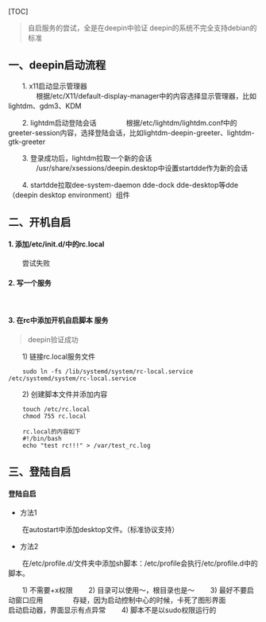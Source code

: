 
[TOC]

> 自启服务的尝试，全是在deepin中验证
> deepin的系统不完全支持debian的标准

## 一、deepin启动流程

&emsp;&emsp;1. x11启动显示管理器  
&emsp;&emsp;&emsp;&emsp;根据/etc/X11/default-display-manager中的内容选择显示管理器，比如lightdm、gdm3、KDM

&emsp;&emsp;2. lightdm启动登陆会话
&emsp;&emsp;&emsp;&emsp;根据/etc/lightdm/lightdm.conf中的greeter-session内容，选择登陆会话，比如lightdm-deepin-greeter、lightdm-gtk-greeter

&emsp;&emsp;3. 登录成功后，lightdm拉取一个新的会话
&emsp;&emsp;&emsp;&emsp;/usr/share/xsessions/deepin.desktop中设置startdde作为新的会话

&emsp;&emsp;4. startdde拉取dee-system-daemon dde-dock dde-desktop等dde（deepin desktop environment）组件


## 二、开机自启

#### 1. 添加/etc/init.d/中的rc.local

&emsp;&emsp;尝试失败
        
#### 2. 写一个服务

&emsp;&emsp;[](https://blog.csdn.net/anjing6851/article/details/101466204)

#### 3. 在rc中添加开机自启脚本 服务

> deepin验证成功

&emsp;&emsp;1) 链接rc.local服务文件

```shell
 	sudo ln -fs /lib/systemd/system/rc-local.service /etc/systemd/system/rc-local.service
```

&emsp;&emsp;2) 创建脚本文件并添加内容

```shell
 	touch /etc/rc.local
 	chmod 755 rc.local
 	
 	rc.local的内容如下
 	#!/bin/bash
	echo "test rc!!!" > /var/test_rc.log
```

		
## 三、登陆自启

#### 登陆自启

+ 方法1

&emsp;&emsp;在autostart中添加desktop文件。（标准协议支持）

+ 方法2

&emsp;&emsp;在/etc/profile.d/文件夹中添加sh脚本：/etc/profile会执行/etc/profile.d中的脚本。

&emsp;&emsp;1) 不需要+x权限
&emsp;&emsp;2) 目录可以使用～，根目录也是～
&emsp;&emsp;3) 最好不要启动窗口应用
&emsp;&emsp;&emsp;&emsp;存疑，因为启动控制中心的时候，卡死了图形界面
&emsp;&emsp;&emsp;&emsp;启动启动器，界面显示有点异常
&emsp;&emsp;4) 脚本不是以sudo权限运行的




